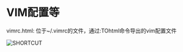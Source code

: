 VIM配置等
=========

vimrc.html: 位于~/.vimrc的文件，通过:TOhtml命令导出的vim配置文件


![SHORTCUT](https://raw.github.com/phoenixg/backup/master/projects/fitness/fitness-screenshot-1.png "SHORTCUT")
